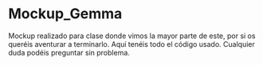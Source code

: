 ﻿# Mockup_Gemma
Mockup realizado para clase donde vimos la mayor parte de este, por si os queréis aventurar a terminarlo. Aquí tenéis todo el código usado. Cualquier duda podéis preguntar sin problema.
